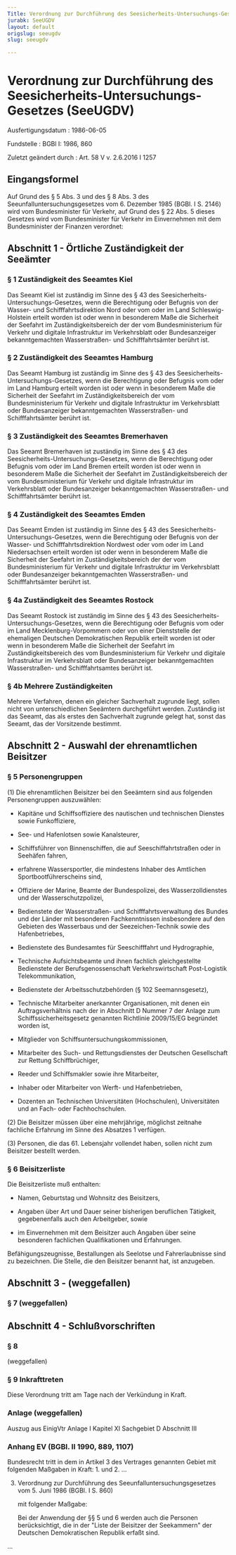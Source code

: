 ```yaml
---
Title: Verordnung zur Durchführung des Seesicherheits-Untersuchungs-Gesetzes
jurabk: SeeUGDV
layout: default
origslug: seeugdv
slug: seeugdv

---
```


# Verordnung zur Durchführung des Seesicherheits-Untersuchungs-Gesetzes (SeeUGDV)

Ausfertigungsdatum
:   1986-06-05

Fundstelle
:   BGBl I: 1986, 860

Zuletzt geändert durch
:   Art. 58 V v. 2.6.2016 I 1257


## Eingangsformel

Auf Grund des § 5 Abs. 3 und des § 8 Abs. 3 des Seeunfalluntersuchungsgesetzes vom 6. Dezember 1985 (BGBl. I S. 2146) wird vom Bundesminister für Verkehr, auf Grund des § 22 Abs. 5 dieses Gesetzes wird vom Bundesminister für Verkehr im Einvernehmen mit dem Bundesminister der Finanzen verordnet:


## Abschnitt 1 - Örtliche Zuständigkeit der Seeämter



### § 1 Zuständigkeit des Seeamtes Kiel

Das Seeamt Kiel ist zuständig im Sinne des § 43 des Seesicherheits-Untersuchungs-Gesetzes, wenn die Berechtigung oder Befugnis von der Wasser- und Schifffahrtsdirektion Nord oder vom oder im Land Schleswig-Holstein erteilt worden ist oder wenn in besonderem Maße die Sicherheit der Seefahrt im Zuständigkeitsbereich der der vom Bundesministerium für Verkehr und digitale Infrastruktur im Verkehrsblatt oder Bundesanzeiger bekanntgemachten Wasserstraßen- und Schifffahrtsämter berührt ist.


### § 2 Zuständigkeit des Seeamtes Hamburg

Das Seeamt Hamburg ist zuständig im Sinne des § 43 des Seesicherheits-Untersuchungs-Gesetzes, wenn die Berechtigung oder Befugnis vom oder im Land Hamburg erteilt worden ist oder wenn in besonderem Maße die Sicherheit der Seefahrt im Zuständigkeitsbereich der vom Bundesministerium für Verkehr und digitale Infrastruktur im Verkehrsblatt oder Bundesanzeiger bekanntgemachten Wasserstraßen- und Schifffahrtsämter berührt ist.


### § 3 Zuständigkeit des Seeamtes Bremerhaven

Das Seeamt Bremerhaven ist zuständig im Sinne des § 43 des Seesicherheits-Untersuchungs-Gesetzes, wenn die Berechtigung oder Befugnis vom oder im Land Bremen erteilt worden ist oder wenn in besonderem Maße die Sicherheit der Seefahrt im Zuständigkeitsbereich der vom Bundesministerium für Verkehr und digitale Infrastruktur im Verkehrsblatt oder Bundesanzeiger bekanntgemachten Wasserstraßen- und Schifffahrtsämter berührt ist.


### § 4 Zuständigkeit des Seeamtes Emden

Das Seeamt Emden ist zuständig im Sinne des § 43 des Seesicherheits-Untersuchungs-Gesetzes, wenn die Berechtigung oder Befugnis von der Wasser- und Schifffahrtsdirektion Nordwest oder vom oder im Land Niedersachsen erteilt worden ist oder wenn in besonderem Maße die Sicherheit der Seefahrt im Zuständigkeitsbereich der der vom Bundesministerium für Verkehr und digitale Infrastruktur im Verkehrsblatt oder Bundesanzeiger bekanntgemachten Wasserstraßen- und Schifffahrtsämter berührt ist.


### § 4a Zuständigkeit des Seeamtes Rostock

Das Seeamt Rostock ist zuständig im Sinne des § 43 des Seesicherheits-Untersuchungs-Gesetzes, wenn die Berechtigung oder Befugnis vom oder im Land Mecklenburg-Vorpommern oder von einer Dienststelle der ehemaligen Deutschen Demokratischen Republik erteilt worden ist oder wenn in besonderem Maße die Sicherheit der Seefahrt im Zuständigkeitsbereich des vom Bundesministerium für Verkehr und digitale Infrastruktur im Verkehrsblatt oder Bundesanzeiger bekanntgemachten Wasserstraßen- und Schifffahrtsamtes berührt ist.


### § 4b Mehrere Zuständigkeiten

Mehrere Verfahren, denen ein gleicher Sachverhalt zugrunde liegt, sollen nicht von unterschiedlichen Seeämtern durchgeführt werden. Zuständig ist das Seeamt, das als erstes den Sachverhalt zugrunde gelegt hat, sonst das Seeamt, das der Vorsitzende bestimmt.


## Abschnitt 2 - Auswahl der ehrenamtlichen Beisitzer



### § 5 Personengruppen

(1) Die ehrenamtlichen Beisitzer bei den Seeämtern sind aus folgenden Personengruppen auszuwählen:

-   Kapitäne und Schiffsoffiziere des nautischen und technischen Dienstes sowie Funkoffiziere,


-   See- und Hafenlotsen sowie Kanalsteurer,


-   Schiffsführer von Binnenschiffen, die auf Seeschiffahrtstraßen oder in Seehäfen fahren,


-   erfahrene Wassersportler, die mindestens Inhaber des Amtlichen Sportbootführerscheins sind,


-   Offiziere der Marine, Beamte der Bundespolizei, des Wasserzolldienstes und der Wasserschutzpolizei,


-   Bedienstete der Wasserstraßen- und Schifffahrtsverwaltung des Bundes und der Länder mit besonderen Fachkenntnissen insbesondere auf den Gebieten des Wasserbaus und der Seezeichen-Technik sowie des Hafenbetriebes,


-   Bedienstete des Bundesamtes für Seeschifffahrt und Hydrographie,


-   Technische Aufsichtsbeamte und ihnen fachlich gleichgestellte Bedienstete der Berufsgenossenschaft Verkehrswirtschaft Post-Logistik Telekommunikation,


-   Bedienstete der Arbeitsschutzbehörden (§ 102 Seemannsgesetz),


-   Technische Mitarbeiter anerkannter Organisationen, mit denen ein Auftragsverhältnis nach der in Abschnitt D Nummer 7 der Anlage zum Schiffssicherheitsgesetz genannten Richtlinie 2009/15/EG begründet worden ist,


-   Mitglieder von Schiffsuntersuchungskommissionen,


-   Mitarbeiter des Such- und Rettungsdienstes der Deutschen Gesellschaft zur Rettung Schiffbrüchiger,


-   Reeder und Schiffsmakler sowie ihre Mitarbeiter,


-   Inhaber oder Mitarbeiter von Werft- und Hafenbetrieben,


-   Dozenten an Technischen Universitäten (Hochschulen), Universitäten und an Fach- oder Fachhochschulen.




(2) Die Beisitzer müssen über eine mehrjährige, möglichst zeitnahe fachliche Erfahrung im Sinne des Absatzes 1 verfügen.

(3) Personen, die das 61. Lebensjahr vollendet haben, sollen nicht zum Beisitzer bestellt werden.


### § 6 Beisitzerliste

Die Beisitzerliste muß enthalten:

-   Namen, Geburtstag und Wohnsitz des Beisitzers,


-   Angaben über Art und Dauer seiner bisherigen beruflichen Tätigkeit, gegebenenfalls auch den Arbeitgeber, sowie


-   im Einvernehmen mit dem Beisitzer auch Angaben über seine besonderen fachlichen Qualifikationen und Erfahrungen.



Befähigungszeugnisse, Bestallungen als Seelotse und Fahrerlaubnisse sind zu bezeichnen. Die Stelle, die den Beisitzer benannt hat, ist anzugeben.


## Abschnitt 3 - (weggefallen)



### § 7 (weggefallen)


## Abschnitt 4 - Schlußvorschriften



### § 8

(weggefallen)


### § 9 Inkrafttreten

Diese Verordnung tritt am Tage nach der Verkündung in Kraft.


### Anlage (weggefallen)

Auszug aus EinigVtr Anlage I Kapitel XI Sachgebiet D Abschnitt III

### Anhang EV (BGBl. II 1990, 889, 1107)

Bundesrecht tritt in dem in Artikel 3 des Vertrages genannten Gebiet mit folgenden Maßgaben in Kraft:
1\. und 2. ...

3.  Verordnung zur Durchführung des Seeunfalluntersuchungsgesetzes vom 5. Juni 1986 (BGBl. I S. 860)

    mit folgender Maßgabe:

    Bei der Anwendung der §§ 5 und 6 werden auch die Personen berücksichtigt, die in der "Liste der Beisitzer der Seekammern" der Deutschen Demokratischen Republik erfaßt sind.



...


